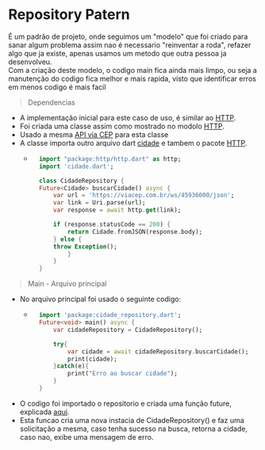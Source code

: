 # Repository Patern
É um padrão de projeto, onde seguimos um "modelo" que foi criado para sanar algum problema assim nao é necessario "reinventar a roda", refazer algo que ja existe, apenas usamos um metodo que outra pessoa ja desenvolveu.<br>
Com a criação deste modelo, o codigo main fica ainda mais limpo, ou seja a manutenção do codigo fica melhor e mais rapida, visto que identificar erros em menos codigo é mais facil

>Dependencias
- A implementação inicial para este caso de uso, é similar ao [HTTP](../Dependencias/Rest-RestFull/HTTP.md).
- Foi criada uma classe assim como mostrado no modolo [HTTP](../Dependencias/Rest-RestFull/HTTP.md).
- Usado a mesma [API via CEP](https://viacep.com.br/ws/45936000/json) para esta classe
- A classe importa outro arquivo dart [cidade](./arquivos/cidade.dart) e tambem o pacote [HTTP](../Dependencias/Rest-RestFull/HTTP.md).
    - ```dart
        import "package:http/http.dart" as http;
        import 'cidade.dart';

        class CidadeRepository {
        Future<Cidade> buscarCidade() async {
            var url = 'https://viacep.com.br/ws/45936000/json';
            var link = Uri.parse(url);
            var response = await http.get(link);

            if (response.statusCode == 200) {
                return Cidade.fromJSON(response.body);
            } else {
            throw Exception();
                }
            }
        }
        ```
>Main - Arquivo principal
- No arquivo principal foi usado o seguinte codigo:
    - ```dart
        import 'package:cidade_repository.dart';
        Future<void> main() async {
            var cidadeRepository = CidadeRepository();

            try{
                var cidade = await cidadeRepository.buscarCidade();
                print(cidade);
            }catch(e){
                print("Erro ao buscar cidade");
            }
        }
      ```
- O codigo foi importado o repositorio e criada uma função future, explicada [aqui](./Dart_OO/Async.md).
- Esta funcao cria uma nova instacia de CidadeRepository() e faz uma solicitação a mesma, caso tenha sucesso na busca, retorna a cidade, caso nao, exibe uma mensagem de erro.